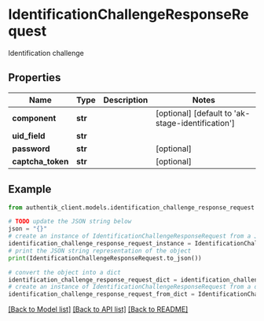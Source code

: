 # IdentificationChallengeResponseRequest

Identification challenge

## Properties

Name | Type | Description | Notes
------------ | ------------- | ------------- | -------------
**component** | **str** |  | [optional] [default to 'ak-stage-identification']
**uid_field** | **str** |  | 
**password** | **str** |  | [optional] 
**captcha_token** | **str** |  | [optional] 

## Example

```python
from authentik_client.models.identification_challenge_response_request import IdentificationChallengeResponseRequest

# TODO update the JSON string below
json = "{}"
# create an instance of IdentificationChallengeResponseRequest from a JSON string
identification_challenge_response_request_instance = IdentificationChallengeResponseRequest.from_json(json)
# print the JSON string representation of the object
print(IdentificationChallengeResponseRequest.to_json())

# convert the object into a dict
identification_challenge_response_request_dict = identification_challenge_response_request_instance.to_dict()
# create an instance of IdentificationChallengeResponseRequest from a dict
identification_challenge_response_request_from_dict = IdentificationChallengeResponseRequest.from_dict(identification_challenge_response_request_dict)
```
[[Back to Model list]](../README.md#documentation-for-models) [[Back to API list]](../README.md#documentation-for-api-endpoints) [[Back to README]](../README.md)


